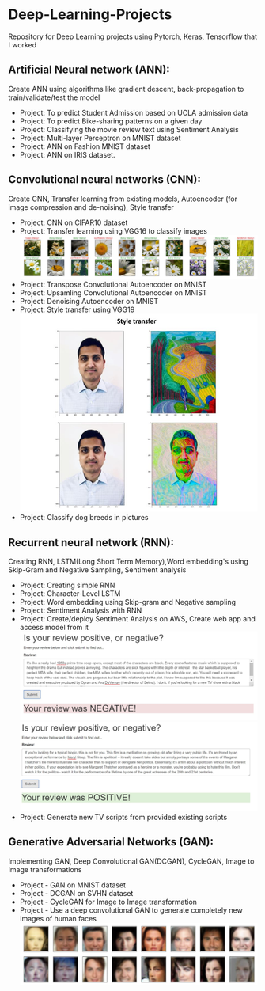 # Deep-Learning-Projects

Repository for Deep Learning projects using Pytorch, Keras, Tensorflow that I worked

  ## Artificial Neural network (ANN):
  Create ANN using algorithms like gradient descent, back-propagation to train/validate/test the model
  - Project: To predict Student Admission based on UCLA admission data
  - Project: To predict Bike-sharing patterns on a given day
  - Project: Classifying the movie review text using Sentiment Analysis
  - Project: Multi-layer Perceptron on MNIST dataset
  - Project: ANN on Fashion MNIST dataset
  - Project: ANN on IRIS dataset.
  ## Convolutional neural networks (CNN):
  Create CNN, Transfer learning from existing models, Autoencoder (for image compression and de-noising), Style transfer
  - Project: CNN on CIFAR10 dataset
  - Project: Transfer learning using VGG16 to classify images
    ![](1mg/transfer_learning.JPG)
  - Project: Transpose Convolutional Autoencoder on MNIST
  - Project: Upsamling Convolutional Autoencoder on MNIST
  - Project: Denoising Autoencoder on MNIST
  - Project: Style transfer using VGG19
      ![](1mg/style_transfer.JPG)
  - Project: Classify dog breeds in pictures
  ## Recurrent neural network (RNN):
  Creating RNN, LSTM(Long Short Term Memory),Word embedding's using Skip-Gram and Negative Sampling, Sentiment analysis
  - Project: Creating simple RNN
  - Project: Character-Level LSTM
  - Project: Word embedding using Skip-gram and Negative sampling
  - Project: Sentiment Analysis with RNN
  - Project: Create/deploy Sentiment Analysis on AWS, Create web app and access model from it
    ![](1mg/Negative_review.JPG)
    ![](1mg/Positive_review.JPG)
  - Project: Generate new TV scripts from provided existing scripts
  ## Generative Adversarial Networks (GAN):
  Implementing GAN, Deep Convolutional GAN(DCGAN), CycleGAN, Image to Image transformations
  - Project - GAN on MNIST dataset
  - Project - DCGAN on SVHN dataset
  - Project - CycleGAN for Image to Image transformation
  - Project - Use a deep convolutional GAN to generate completely new images of human faces
      ![](1mg/generating_faces.JPG)
